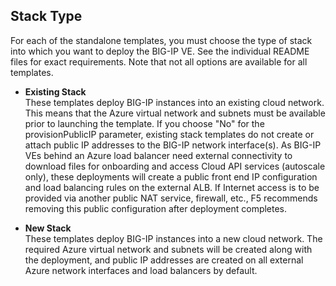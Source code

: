 ## Stack Type
For each of the standalone templates, you must choose the type of stack into which you want to deploy the BIG-IP VE. See the individual README files for exact requirements.  Note that not all options are available for all templates.

  - **Existing Stack** <br> These templates deploy BIG-IP instances into an existing cloud network.  This means that the Azure virtual network and subnets must be available prior to launching the template. If you choose "No" for the provisionPublicIP parameter, existing stack templates do not create or attach public IP addresses to the BIG-IP network interface(s). As BIG-IP VEs behind an Azure load balancer need external connectivity to download files for onboarding and access Cloud API services (autoscale only), these deployments will create a public front end IP configuration and load balancing rules on the external ALB.  If Internet access is to be provided via another public NAT service, firewall, etc., F5 recommends removing this public configuration after deployment completes.

  - **New Stack** <br> These templates deploy BIG-IP instances into a new cloud network.  The required Azure virtual network and subnets will be created along with the deployment, and public IP addresses are created on all external Azure network interfaces and load balancers by default.
